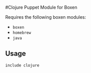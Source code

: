 #Clojure Puppet Module for Boxen

Requires the following boxen modules:

* `boxen`
* `homebrew`
* `java`

## Usage

```puppet
include clojure
```
